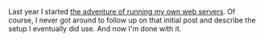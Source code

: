 <!-- 
.. title: I'm shutting down my web servers
.. slug: shutting-down-my-web-servers
.. date: 2016-09-02 1:43:13 PM CDT
.. tags: draft, nginx, letsencrypt
.. category: 
.. link: 
.. description: 
.. type: 
-->

Last year I started [the adventure of running my own web servers](link://slug/running-my-own-web-servers). Of course, I never got around to follow up on that initial post and describe the setup I eventually did use. And now I'm done with it. 